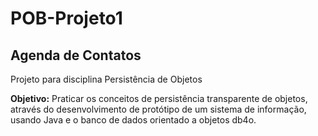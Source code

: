 # POB-Projeto1
## Agenda de Contatos

Projeto para disciplina Persistência de Objetos

**Objetivo:**
Praticar os conceitos de persistência transparente de objetos, através do desenvolvimento de protótipo de um sistema de informação, usando Java e o banco de dados orientado a objetos db4o.

